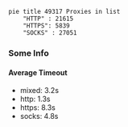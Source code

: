 
```mermaid
pie title 49317 Proxies in list
    "HTTP" : 21615
    "HTTPS": 5839
    "SOCKS" : 27051
```

### Some Info
#### Average Timeout

- mixed: 3.2s
- http: 1.3s
- https: 8.3s
- socks: 4.8s